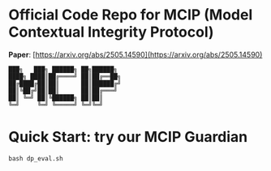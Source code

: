 # Official Code Repo for MCIP (Model Contextual Integrity Protocol)
**Paper**: [https://arxiv.org/abs/2505.14590](https://arxiv.org/abs/2505.14590)
```
███╗   ███╗ ██████╗ ██╗██████╗ 
████╗ ████║██╔════╝ ██║██╔══██╗
██╔████╔██║██║      ██║██████╔╝
██║╚██╔╝██║██║      ██║██╔═══╝ 
██║ ╚═╝ ██║╚██████╗ ██║██║     
╚═╝     ╚═╝ ╚═════╝ ╚═╝╚═╝  
```
# Quick Start: try our MCIP Guardian
```
bash dp_eval.sh
```
